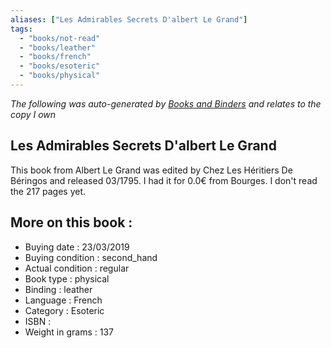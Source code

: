 ```yaml
---
aliases: ["Les Admirables Secrets D'albert Le Grand"] 
tags: 
  - "books/not-read" 
  - "books/leather" 
  - "books/french"
  - "books/esoteric"
  - "books/physical"
---
```


_The following was auto-generated by [Books and Binders](Books%20and%20Binders.md) and relates to the copy I own_
## Les Admirables Secrets D'albert Le Grand
This book from Albert Le Grand was edited by Chez Les Héritiers De Béringos and released 03/1795. I had it for 0.0€ from Bourges. I don't read the 217 pages yet.

## More on this book :
- Buying date : 23/03/2019
- Buying condition : second_hand
- Actual condition : regular
- Book type : physical
- Binding : leather
- Language : French
- Category : Esoteric
- ISBN : 
- Weight in grams : 137
